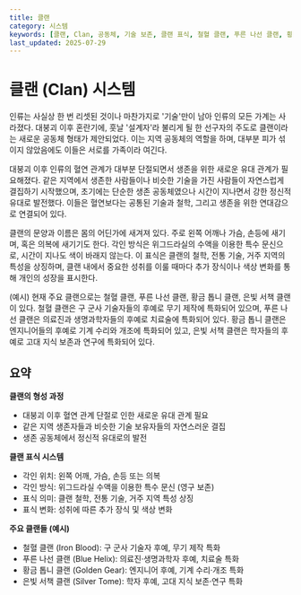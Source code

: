 ```yaml
---
title: 클랜
category: 시스템
keywords: [클랜, Clan, 공동체, 기술 보존, 클랜 표식, 철혈 클랜, 푸른 나선 클랜, 황금 톱니 클랜, 은빛 서책 클랜]
last_updated: 2025-07-29
---
```

# 클랜 (Clan) 시스템

인류는 사실상 한 번 리셋된 것이나 마찬가지로 '기술'만이 남아 인류의 모든 가계는 사라졌다. 대붕괴 이후 혼란기에, 훗날 '설계자'라 불리게 될 한 선구자의 주도로 클랜이라는 새로운 공동체 형태가 제안되었다. 이는 지역 공동체의 역할을 하며, 대부분 피가 섞이지 않았음에도 이들은 서로를 가족이라 여긴다.
<!-- 비밀 설정: 클랜 시스템 역시 '설계자'가 '질서의 수호자'의 의지에 따라 설계한 것이다. 이는 전투 집단인 길드와 달리, 인류의 기술과 문명의 명맥을 보존하고 후세에 전수하기 위한 '살아있는 방주' 역할을 수행하도록 의도되었다. -->

대붕괴 이후 인류의 혈연 관계가 대부분 단절되면서 생존을 위한 새로운 유대 관계가 필요해졌다. 같은 지역에서 생존한 사람들이나 비슷한 기술을 가진 사람들이 자연스럽게 결집하기 시작했으며, 초기에는 단순한 생존 공동체였으나 시간이 지나면서 강한 정신적 유대로 발전했다. 이들은 혈연보다는 공통된 기술과 철학, 그리고 생존을 위한 연대감으로 연결되어 있다.

클랜의 문양과 이름은 몸의 어딘가에 새겨져 있다. 주로 왼쪽 어깨나 가슴, 손등에 새기며, 혹은 의복에 새기기도 한다. 각인 방식은 위그드라실의 수액을 이용한 특수 문신으로, 시간이 지나도 색이 바래지 않는다. 이 표식은 클랜의 철학, 전통 기술, 거주 지역의 특성을 상징하며, 클랜 내에서 중요한 성취를 이룰 때마다 추가 장식이나 색상 변화를 통해 개인의 성장을 표시한다.

(예시)
현재 주요 클랜으로는 철혈 클랜, 푸른 나선 클랜, 황금 톱니 클랜, 은빛 서책 클랜이 있다. 철혈 클랜은 구 군사 기술자들의 후예로 무기 제작에 특화되어 있으며, 푸른 나선 클랜은 의료진과 생명과학자들의 후예로 치료술에 특화되어 있다. 황금 톱니 클랜은 엔지니어들의 후예로 기계 수리와 개조에 특화되어 있고, 은빛 서책 클랜은 학자들의 후예로 고대 지식 보존과 연구에 특화되어 있다.

## 요약

**클랜의 형성 과정**

- 대붕괴 이후 혈연 관계 단절로 인한 새로운 유대 관계 필요
- 같은 지역 생존자들과 비슷한 기술 보유자들의 자연스러운 결집
- 생존 공동체에서 정신적 유대로의 발전

**클랜 표식 시스템**

- 각인 위치: 왼쪽 어깨, 가슴, 손등 또는 의복
- 각인 방식: 위그드라실 수액을 이용한 특수 문신 (영구 보존)
- 표식 의미: 클랜 철학, 전통 기술, 거주 지역 특성 상징
- 표식 변화: 성취에 따른 추가 장식 및 색상 변화

**주요 클랜들 (예시)**

- 철혈 클랜 (Iron Blood): 구 군사 기술자 후예, 무기 제작 특화
- 푸른 나선 클랜 (Blue Helix): 의료진·생명과학자 후예, 치료술 특화
- 황금 톱니 클랜 (Golden Gear): 엔지니어 후예, 기계 수리·개조 특화
- 은빛 서책 클랜 (Silver Tome): 학자 후예, 고대 지식 보존·연구 특화